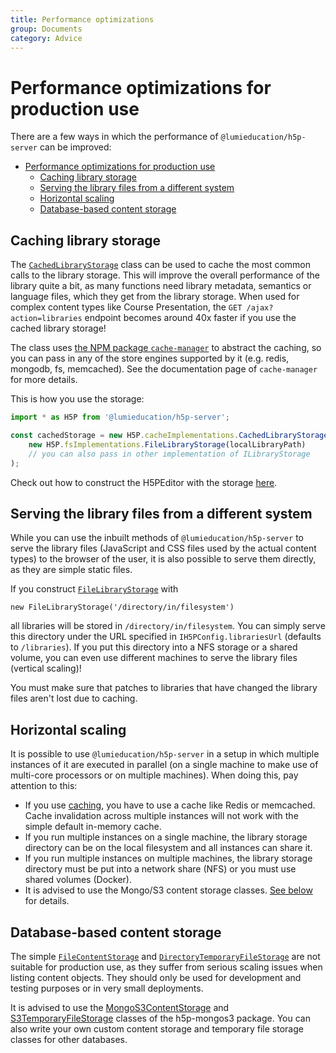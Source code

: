 ```yaml
---
title: Performance optimizations
group: Documents
category: Advice
---
```

# Performance optimizations for production use

There are a few ways in which the performance of `@lumieducation/h5p-server` can
be improved:

- [Performance optimizations for production use](#performance-optimizations-for-production-use)
  - [Caching library storage](#caching-library-storage)
  - [Serving the library files from a different system](#serving-the-library-files-from-a-different-system)
  - [Horizontal scaling](#horizontal-scaling)
  - [Database-based content storage](#database-based-content-storage)

## Caching library storage

The
[`CachedLibraryStorage`](/packages/h5p-server/src/implementation/cache/CachedLibraryStorage.ts)
class can be used to cache the most common calls to the library storage. This
will improve the overall performance of the library quite a bit, as many
functions need library metadata, semantics or language files, which they get
from the library storage. When used for complex content types like Course
Presentation, the `GET /ajax?action=libraries` endpoint becomes around 40x
faster if you use the cached library storage!

The class uses [the NPM package
`cache-manager`](https://www.npmjs.com/package/cache-manager) to abstract the
caching, so you can pass in any of the store engines supported by it (e.g.
redis, mongodb, fs, memcached). See the documentation page of `cache-manager`
for more details.

This is how you use the storage:

```javascript
import * as H5P from '@lumieducation/h5p-server';

const cachedStorage = new H5P.cacheImplementations.CachedLibraryStorage(
    new H5P.fsImplementations.FileLibraryStorage(localLibraryPath)
    // you can also pass in other implementation of ILibraryStorage
);
```

Check out how to construct the H5PEditor with the storage
[here](../usage/h5p-editor-constructor.md).

## Serving the library files from a different system

While you can use the inbuilt methods of `@lumieducation/h5p-server` to serve the
library files (JavaScript and CSS files used by the actual content types) to
the browser of the user, it is also possible to serve them directly, as they are
simple static files.

If you construct
[`FileLibraryStorage`](/packages/h5p-server/src/implementation/fs/FileLibraryStorage.ts)
with

`new FileLibraryStorage('/directory/in/filesystem')`

all libraries will be stored in `/directory/in/filesystem`. You can simply serve
this directory under the URL specified in `IH5PConfig.librariesUrl` (defaults
to `/libraries`). If you put this directory into a NFS storage or a shared
volume, you can even use different machines to serve the library files
(vertical scaling)!

You must make sure that patches to libraries that have changed the library files
aren't lost due to caching.

## Horizontal scaling

It is possible to use `@lumieducation/h5p-server` in a setup in which multiple
instances of it are executed in parallel (on a single machine to make use of
multi-core processors or on multiple machines). When doing this, pay attention
to this:

* If you use [caching](#caching-library-storage), you have to use a cache like Redis or memcached. Cache invalidation across multiple instances will not work  with the simple default in-memory cache.
* If you run multiple instances on a single machine, the library storage directory can be on the local filesystem and all instances can share it.
* If you run multiple instances on multiple machines, the library storage directory must be put into a network share (NFS) or you must use shared volumes (Docker).
* It is advised to use the Mongo/S3 content storage classes. [See below](#database-based-content-storage) for details.

## Database-based content storage

The simple
[`FileContentStorage`](/packages/h5p-server/src/implementation/fs/FileContentStorage.ts)
and
[`DirectoryTemporaryFileStorage`](/packages/h5p-server/src/implementation/fs/DirectoryTemporaryFileStorage.ts)
are not suitable for production use, as they suffer from serious scaling issues
when listing content objects. They should only be used for development and
testing purposes or in very small deployments.

It is advised to use the
[MongoS3ContentStorage](/packages/h5p-mongos3/docs/mongo-s3-content-storage.md)
and
[S3TemporaryFileStorage](/packages/h5p-mongos3/docs/s3-temporary-file-storage.md)
classes of the h5p-mongos3 package. You can also write your own custom content
storage and temporary file storage classes for other databases.
